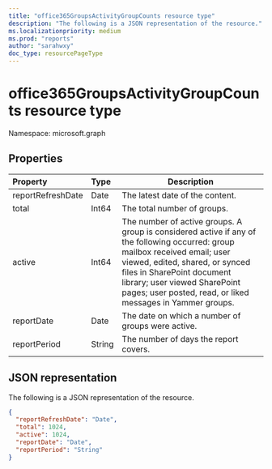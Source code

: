 ```yaml
---
title: "office365GroupsActivityGroupCounts resource type"
description: "The following is a JSON representation of the resource."
ms.localizationpriority: medium
ms.prod: "reports"
author: "sarahwxy"
doc_type: resourcePageType
---
```


# office365GroupsActivityGroupCounts resource type

Namespace: microsoft.graph

## Properties

| Property          | Type   | Description                              |
| :---------------- | :----- | ---------------------------------------- |
| reportRefreshDate | Date   | The latest date of the content.          |
| total             | Int64  | The total number of groups.              |
| active            | Int64  | The number of active groups. A group is considered active if any of the following occurred: group mailbox received email; user viewed, edited, shared, or synced files in SharePoint document library; user viewed SharePoint pages; user posted, read, or liked messages in Yammer groups. |
| reportDate        | Date   | The date on which a number of groups were active. |
| reportPeriod      | String | The number of days the report covers.    |

## JSON representation

The following is a JSON representation of the resource.

<!-- {
  "blockType": "resource",
  "@odata.type": "microsoft.graph.office365GroupsActivityGroupCounts"
} -->

```json
{
  "reportRefreshDate": "Date", 
  "total": 1024, 
  "active": 1024, 
  "reportDate": "Date", 
  "reportPeriod": "String"
}
```


